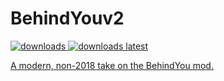 # BehindYouv2

<a href="https://github.com/W-OVERFLOW/BehindYouv2/releases" target="_blank">
<img alt="downloads" src="https://img.shields.io/github/downloads/W-OVERFLOW/BehindYouv2/total?color=F5C400&style=for-the-badge" /> <img alt="downloads latest" src="https://img.shields.io/github/downloads-pre/W-OVERFLOW/BehindYouv2/latest/total?color=F5C400&style=for-the-badge" />

A modern, non-2018 take on the BehindYou mod.
